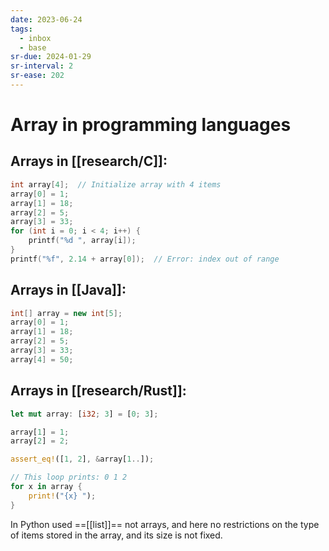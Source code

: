 ```yaml
---
date: 2023-06-24
tags:
  - inbox
  - base
sr-due: 2024-01-29
sr-interval: 2
sr-ease: 202
---
```

# Array in programming languages

## Arrays in [[research/C]]:

```c
int array[4];  // Initialize array with 4 items
array[0] = 1;
array[1] = 18;
array[2] = 5;
array[3] = 33;
for (int i = 0; i < 4; i++) {
    printf("%d ", array[i]);
}
printf("%f", 2.14 + array[0]);  // Error: index out of range
```

## Arrays in [[Java]]:

```java
int[] array = new int[5];
array[0] = 1;
array[1] = 18;
array[2] = 5;
array[3] = 33;
array[4] = 50;
```

## Arrays in [[research/Rust]]:

```rust
let mut array: [i32; 3] = [0; 3];

array[1] = 1;
array[2] = 2;

assert_eq!([1, 2], &array[1..]);

// This loop prints: 0 1 2
for x in array {
    print!("{x} ");
}
```

In Python used ==[[list]]== not arrays, and here no
restrictions on the type of items stored in the array, and its size is not
fixed.
<!--SR:!2023-07-29,10,250-->
